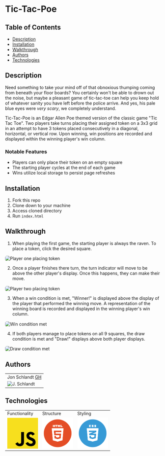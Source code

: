 # Tic-Tac-Poe

## Table of Contents
* [Description](#description)
* [Installation](#installation)
* [Walkthrough](#walkthrough)
* [Authors](#authors)
* [Technologies](#technologies)

## Description

Need something to take your mind off of that obnoxious thumping coming from beneath your floor boards? You certainly won't be able to drown out the noise, but maybe a pleasant game of tic-tac-toe can help you keep hold of whatever sanity you have left before the police arrive. And yes, his pale blue eyes were *very scary*, we completely understand.

Tic-Tac-Poe is an Edgar Allen Poe themed version of the classic game "Tic Tac Toe". Two players take turns placing their assigned token on a 3x3 grid in an attempt to have 3 tokens placed consecutively in a diagonal, horizontal, or vertical row. Upon winning, win positions are recorded and displayed within the winning player's win column.

### Notable Features
* Players can only place their token on an empty square
* The starting player cycles at the end of each game
* Wins utilize local storage to persist page refreshes

## Installation
1. Fork this repo
2. Clone down to your machine
3. Access cloned directory
4. Run `index.html`

## Walkthrough
1. When playing the first game, the starting player is always the raven. To place a token, click the desired square.

<img src="https://media.giphy.com/media/zLdLCgCSXIR5PtVaUk/giphy.gif" alt="Player one placing token" align="center" width="450" height="auto" style="border-radius:5px"/>

2. Once a player finishes there turn, the turn indicator will move to be above the other player's display. Once this happens, they can make their move.

<img src="https://media.giphy.com/media/b67C7ukvWwhw5iflzN/giphy.gif" alt="Player two placing token" align="center" width="450" height="auto" style="border-radius:5px"/>

3. When a win condition is met, "Winner!" is displayed above the display of the player that performed the winning move. A representation of the winning board is recorded and displayed in the winning player's win column.

<img src="https://media.giphy.com/media/kohxuE60KLmjWrREbV/giphy.gif" alt="Win condition met" align="center" width="450" height="auto" style="border-radius:5px"/>

4. If both players manage to place tokens on all 9 squares, the draw condition is met and "Draw!" displays above both player displays.

<img src="https://media.giphy.com/media/pxElqbORoWO7Tu1g5W/giphy.gif" alt="Draw condition met" align="center" width="450" height="auto" style="border-radius:5px"/>

## Authors
<table>
    <tr>
        <td> Jon Schlandt <a href="https://github.com/jon-schlandt">GH</td>
    </tr>
    </tr>
        <td><img src="https://avatars.githubusercontent.com/u/75702270?s=460&u=421bb225c458388a212f290378351ab7e30e5e10&v=4" alt="J. Schlandt" width="125" height="auto" /></td>
    </tr>
</table>

## Technologies
<table>
    <tr>
        <td>Functionality</td>
        <td>Structure</td>
        <td>Styling</td>
    </tr>
    </tr>
        <td><img src="./assets/readme/js-icon.png" alt="javascript" width="100" height="auto" /></td>
        <td><img src="./assets/readme/html-logo.png" alt="html" width="100" height="auto" /></td>
        <td><img src="./assets/readme/css-logo.png" alt="css" width="100" height="auto" /></td>
    </tr>
</table>
